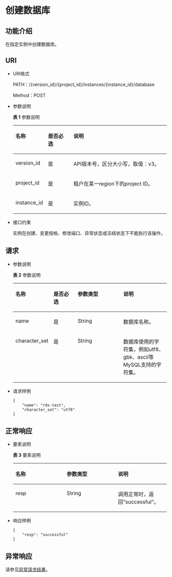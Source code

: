 # 创建数据库<a name="rds_06_0007"></a>

## 功能介绍<a name="section4850156117316"></a>

在指定实例中创建数据库。

## URI<a name="section28961517113719"></a>

-   URI格式

    PATH：/\{version\_id\}/\{project\_id\}/instances/\{instance\_id\}/database

    Method：POST


-   参数说明

    **表 1**  参数说明

    <a name="table4657088"></a>
    <table><thead align="left"><tr id="row60083059"><th class="cellrowborder" valign="top" width="20.93%" id="mcps1.2.4.1.1"><p id="p34889605"><a name="p34889605"></a><a name="p34889605"></a>名称</p>
    </th>
    <th class="cellrowborder" valign="top" width="16.6%" id="mcps1.2.4.1.2"><p id="p7485743"><a name="p7485743"></a><a name="p7485743"></a>是否必选</p>
    </th>
    <th class="cellrowborder" valign="top" width="62.470000000000006%" id="mcps1.2.4.1.3"><p id="p2365466"><a name="p2365466"></a><a name="p2365466"></a>说明</p>
    </th>
    </tr>
    </thead>
    <tbody><tr id="row64758146151954"><td class="cellrowborder" valign="top" width="20.93%" headers="mcps1.2.4.1.1 "><p id="p56082523152018"><a name="p56082523152018"></a><a name="p56082523152018"></a>version_id</p>
    </td>
    <td class="cellrowborder" valign="top" width="16.6%" headers="mcps1.2.4.1.2 "><p id="p46390478152018"><a name="p46390478152018"></a><a name="p46390478152018"></a>是</p>
    </td>
    <td class="cellrowborder" valign="top" width="62.470000000000006%" headers="mcps1.2.4.1.3 "><p id="p66641275152018"><a name="p66641275152018"></a><a name="p66641275152018"></a>API版本号，区分大小写，取值：v3。</p>
    </td>
    </tr>
    <tr id="row57385070"><td class="cellrowborder" valign="top" width="20.93%" headers="mcps1.2.4.1.1 "><p id="p17679057"><a name="p17679057"></a><a name="p17679057"></a>project_id</p>
    </td>
    <td class="cellrowborder" valign="top" width="16.6%" headers="mcps1.2.4.1.2 "><p id="p22717550"><a name="p22717550"></a><a name="p22717550"></a>是</p>
    </td>
    <td class="cellrowborder" valign="top" width="62.470000000000006%" headers="mcps1.2.4.1.3 "><p id="p28182251"><a name="p28182251"></a><a name="p28182251"></a>租户在某一region下的project ID。</p>
    </td>
    </tr>
    <tr id="row2864326155157"><td class="cellrowborder" valign="top" width="20.93%" headers="mcps1.2.4.1.1 "><p id="p41557789155220"><a name="p41557789155220"></a><a name="p41557789155220"></a>instance_id</p>
    </td>
    <td class="cellrowborder" valign="top" width="16.6%" headers="mcps1.2.4.1.2 "><p id="p10737742155220"><a name="p10737742155220"></a><a name="p10737742155220"></a>是</p>
    </td>
    <td class="cellrowborder" valign="top" width="62.470000000000006%" headers="mcps1.2.4.1.3 "><p id="p64450739155220"><a name="p64450739155220"></a><a name="p64450739155220"></a>实例ID。</p>
    </td>
    </tr>
    </tbody>
    </table>

-   接口约束

    实例在创建、变更规格、修改端口、异常状态或冻结状态下不能执行该操作。


## 请求<a name="section3074340117316"></a>

-   参数说明

    **表 2**  参数说明

    <a name="table52869820"></a>
    <table><thead align="left"><tr id="row50931783"><th class="cellrowborder" valign="top" width="22.13%" id="mcps1.2.5.1.1"><p id="p31833731"><a name="p31833731"></a><a name="p31833731"></a>名称</p>
    </th>
    <th class="cellrowborder" valign="top" width="16.32%" id="mcps1.2.5.1.2"><p id="p591451310465"><a name="p591451310465"></a><a name="p591451310465"></a>是否必选</p>
    </th>
    <th class="cellrowborder" valign="top" width="30.72%" id="mcps1.2.5.1.3"><p id="p28395444"><a name="p28395444"></a><a name="p28395444"></a>参数类型</p>
    </th>
    <th class="cellrowborder" valign="top" width="30.830000000000002%" id="mcps1.2.5.1.4"><p id="p18329666"><a name="p18329666"></a><a name="p18329666"></a>说明</p>
    </th>
    </tr>
    </thead>
    <tbody><tr id="row8307988"><td class="cellrowborder" valign="top" width="22.13%" headers="mcps1.2.5.1.1 "><p id="p1858451"><a name="p1858451"></a><a name="p1858451"></a>name</p>
    </td>
    <td class="cellrowborder" valign="top" width="16.32%" headers="mcps1.2.5.1.2 "><p id="p591531384616"><a name="p591531384616"></a><a name="p591531384616"></a>是</p>
    </td>
    <td class="cellrowborder" valign="top" width="30.72%" headers="mcps1.2.5.1.3 "><p id="p16316838"><a name="p16316838"></a><a name="p16316838"></a>String</p>
    </td>
    <td class="cellrowborder" valign="top" width="30.830000000000002%" headers="mcps1.2.5.1.4 "><p id="p16706408"><a name="p16706408"></a><a name="p16706408"></a>数据库名称。</p>
    </td>
    </tr>
    <tr id="row15972204015312"><td class="cellrowborder" valign="top" width="22.13%" headers="mcps1.2.5.1.1 "><p id="p1397354011538"><a name="p1397354011538"></a><a name="p1397354011538"></a>character_set</p>
    </td>
    <td class="cellrowborder" valign="top" width="16.32%" headers="mcps1.2.5.1.2 "><p id="p14915191317463"><a name="p14915191317463"></a><a name="p14915191317463"></a>是</p>
    </td>
    <td class="cellrowborder" valign="top" width="30.72%" headers="mcps1.2.5.1.3 "><p id="p297304035318"><a name="p297304035318"></a><a name="p297304035318"></a>String</p>
    </td>
    <td class="cellrowborder" valign="top" width="30.830000000000002%" headers="mcps1.2.5.1.4 "><p id="p12973140105316"><a name="p12973140105316"></a><a name="p12973140105316"></a>数据库使用的字符集，例如utf8、gbk、ascii等MySQL支持的字符集。</p>
    </td>
    </tr>
    </tbody>
    </table>


-   请求样例

    ```
    {
        "name": "rds-test",
        "character_set": "utf8"
    }
    ```


## 正常响应<a name="section28521534113742"></a>

-   要素说明

    **表 3**  要素说明

    <a name="table32267243"></a>
    <table><thead align="left"><tr id="row9230088"><th class="cellrowborder" valign="top" width="33.33333333333333%" id="mcps1.2.4.1.1"><p id="p9439626"><a name="p9439626"></a><a name="p9439626"></a>名称</p>
    </th>
    <th class="cellrowborder" valign="top" width="33.33333333333333%" id="mcps1.2.4.1.2"><p id="p26412257"><a name="p26412257"></a><a name="p26412257"></a>参数类型</p>
    </th>
    <th class="cellrowborder" valign="top" width="33.33333333333333%" id="mcps1.2.4.1.3"><p id="p59018101"><a name="p59018101"></a><a name="p59018101"></a>说明</p>
    </th>
    </tr>
    </thead>
    <tbody><tr id="row15736877"><td class="cellrowborder" valign="top" width="33.33333333333333%" headers="mcps1.2.4.1.1 "><p id="p66727538"><a name="p66727538"></a><a name="p66727538"></a>resp</p>
    </td>
    <td class="cellrowborder" valign="top" width="33.33333333333333%" headers="mcps1.2.4.1.2 "><p id="p36221483"><a name="p36221483"></a><a name="p36221483"></a>String</p>
    </td>
    <td class="cellrowborder" valign="top" width="33.33333333333333%" headers="mcps1.2.4.1.3 "><p id="p48259009"><a name="p48259009"></a><a name="p48259009"></a>调用正常时，返回“successful”。</p>
    </td>
    </tr>
    </tbody>
    </table>


-   响应样例

    ```
    {
        "resp": "successful"
    }
    ```


## 异常响应<a name="section51597550"></a>

请参见[异常请求结果](zh-cn_topic_0165937647.md)。

